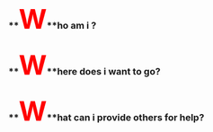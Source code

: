 ### **<font size='7' color='red'>W</font>**ho am i ?
### **<font size='7' color='red'>W</font>**here does i want to go?
### **<font size='7' color='red'>W</font>**hat can i provide others for help?







